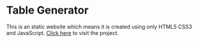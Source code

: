 # Table Generator
This is an static website which means it is created using only HTML5 CSS3 and JavaScript.
[Click here](Cyber-Dragon2.github.io/tableGen) to visit the project.
